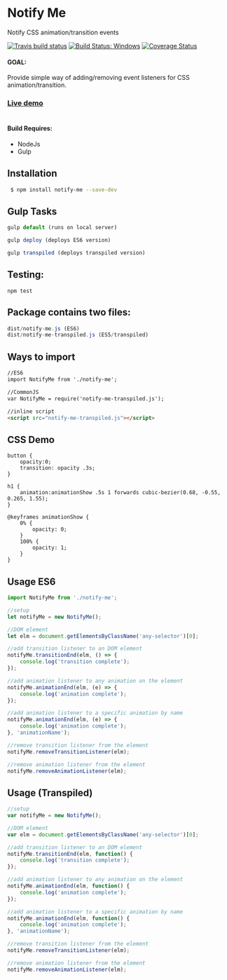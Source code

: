 # Notify Me

Notify CSS animation/transition events

[![Travis build status](https://travis-ci.org/iondrimba/notify-me.svg?branch=master)](https://travis-ci.org/iondrimba/notify-me) [![Build Status: Windows](https://ci.appveyor.com/api/projects/status/32r7s2skrgm9ubva/branch/master?svg=true)](https://ci.appveyor.com/project/iondrimba/notify-me/branch/master) [![Coverage Status](https://coveralls.io/repos/github/iondrimba/notify-me/badge.svg?branch=master)](https://coveralls.io/github/iondrimba/notify-me?branch=master)

#### GOAL:
Provide simple way of adding/removing event listeners for CSS animation/transition.
### [Live demo]
#

#### Build Requires:

* NodeJs
* Gulp

## Installation

```sh
 $ npm install notify-me --save-dev
```

## Gulp Tasks
```js
gulp default (runs on local server)

gulp deploy (deploys ES6 version)

gulp transpiled (deploys transpiled version)
```

## Testing:
```
npm test
```

## Package contains two files:
```js
dist/notify-me.js (ES6)
dist/notify-me-transpiled.js (ES5/transpiled)
```

## Ways to import

```html
//ES6
import NotifyMe from './notify-me';

//CommonJS
var NotifyMe = require('notify-me-transpiled.js');

//inline script
<script src="notify-me-transpiled.js"></script>
```

## CSS Demo
```
button {
	opacity:0;
	transition: opacity .3s;
}

h1 {
	animation:animationShow .5s 1 forwards cubic-bezier(0.68, -0.55, 0.265, 1.55);
}

@keyframes animationShow {
	0% {
	    opacity: 0;
	}
	100% {
	    opacity: 1;
	}
}

```

## Usage ES6
```js
import NotifyMe from './notify-me';

//setup
let notifyMe = new NotifyMe();

//DOM element
let elm = document.getElementsByClassName('any-selector')[0];

//add transition listener to an DOM element
notifyMe.transitionEnd(elm, () => {
	console.log('transition complete');
});

//add animation listener to any animation on the element
notifyMe.animationEnd(elm, (e) => {
    console.log('animation complete');
});

//add animation listener to a specific animation by name
notifyMe.animationEnd(elm, (e) => {
    console.log('animation complete');
}, 'animationName');

//remove transition listener from the element
notifyMe.removeTransitionListener(elm);

//remove animation listener from the element
notifyMe.removeAnimationListener(elm);

```

## Usage (Transpiled)
```js
//setup
var notifyMe = new NotifyMe();

//DOM element
var elm = document.getElementsByClassName('any-selector')[0];

//add transition listener to an DOM element
notifyMe.transitionEnd(elm, function() {
	console.log('transition complete');
});

//add animation listener to any animation on the element
notifyMe.animationEnd(elm, function() {
    console.log('animation complete');
});

//add animation listener to a specific animation by name
notifyMe.animationEnd(elm, function() {
    console.log('animation complete');
}, 'animationName');

//remove transition listener from the element
notifyMe.removeTransitionListener(elm);

//remove animation listener from the element
notifyMe.removeAnimationListener(elm);

```


[Live demo]:<http://iondrimba.github.io/notify-me/>
